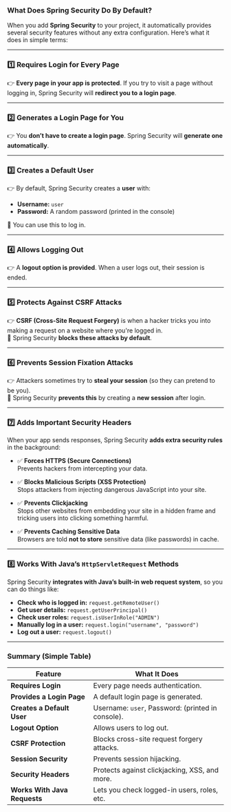 ### **What Does Spring Security Do By Default?**  

When you add **Spring Security** to your project, it automatically provides several security features without any extra configuration. Here’s what it does in simple terms:

---

### **1️⃣ Requires Login for Every Page**  
👉 **Every page in your app is protected**. If you try to visit a page without logging in, Spring Security will **redirect you to a login page**.

---

### **2️⃣ Generates a Login Page for You**  
👉 You **don’t have to create a login page**. Spring Security will **generate one automatically**.

---

### **3️⃣ Creates a Default User**  
👉 By default, Spring Security creates a **user** with:  
   - **Username:** `user`  
   - **Password:** A random password (printed in the console)  

🔹 You can use this to log in.  

---

### **4️⃣ Allows Logging Out**  
👉 A **logout option is provided**. When a user logs out, their session is ended.

---

### **5️⃣ Protects Against CSRF Attacks**  
👉 **CSRF (Cross-Site Request Forgery)** is when a hacker tricks you into making a request on a website where you're logged in.  
🔹 Spring Security **blocks these attacks by default**.

---

### **6️⃣ Prevents Session Fixation Attacks**  
👉 Attackers sometimes try to **steal your session** (so they can pretend to be you).  
🔹 Spring Security **prevents this** by creating a **new session** after login.

---

### **7️⃣ Adds Important Security Headers**  
When your app sends responses, Spring Security **adds extra security rules** in the background:  

- ✅ **Forces HTTPS (Secure Connections)**  
  Prevents hackers from intercepting your data.  

- ✅ **Blocks Malicious Scripts (XSS Protection)**  
  Stops attackers from injecting dangerous JavaScript into your site.  

- ✅ **Prevents Clickjacking**  
  Stops other websites from embedding your site in a hidden frame and tricking users into clicking something harmful.

- ✅ **Prevents Caching Sensitive Data**  
  Browsers are told **not to store** sensitive data (like passwords) in cache.

---

### **8️⃣ Works With Java’s `HttpServletRequest` Methods**  
Spring Security **integrates with Java’s built-in web request system**, so you can do things like:  

- **Check who is logged in:** `request.getRemoteUser()`  
- **Get user details:** `request.getUserPrincipal()`  
- **Check user roles:** `request.isUserInRole("ADMIN")`  
- **Manually log in a user:** `request.login("username", "password")`  
- **Log out a user:** `request.logout()`  

---

### **Summary (Simple Table)**  

| Feature | What It Does |
|---------|-------------|
| **Requires Login** | Every page needs authentication. |
| **Provides a Login Page** | A default login page is generated. |
| **Creates a Default User** | Username: `user`, Password: (printed in console). |
| **Logout Option** | Allows users to log out. |
| **CSRF Protection** | Blocks cross-site request forgery attacks. |
| **Session Security** | Prevents session hijacking. |
| **Security Headers** | Protects against clickjacking, XSS, and more. |
| **Works With Java Requests** | Lets you check logged-in users, roles, etc. |
